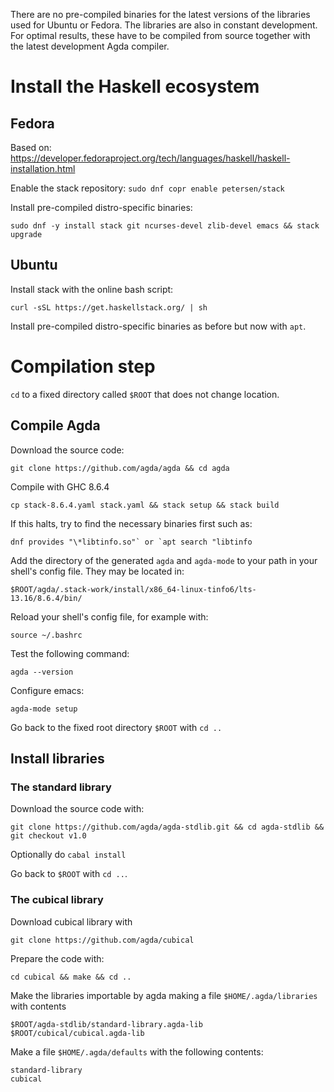 There are no pre-compiled binaries for the latest versions of the libraries used for Ubuntu or Fedora. The libraries are also in constant development. For optimal results, these have to be compiled from source together with the latest development Agda compiler.

# Install the Haskell ecosystem 

## Fedora  
Based on: https://developer.fedoraproject.org/tech/languages/haskell/haskell-installation.html

Enable the stack repository:
`sudo dnf copr enable petersen/stack`


Install pre-compiled distro-specific binaries:
```
sudo dnf -y install stack git ncurses-devel zlib-devel emacs && stack upgrade
```

## Ubuntu

Install stack with the online bash script:
```
curl -sSL https://get.haskellstack.org/ | sh
```

Install pre-compiled distro-specific  binaries as before but now with `apt`.

# Compilation step

`cd` to a fixed directory called `$ROOT` that does not change location.

## Compile Agda 


Download the source code:
```
git clone https://github.com/agda/agda && cd agda
```

Compile with GHC 8.6.4
```
cp stack-8.6.4.yaml stack.yaml && stack setup && stack build
```

If this halts, try to find the necessary binaries first such as:
```
dnf provides "\*libtinfo.so"` or `apt search "libtinfo
```

Add the directory of the generated `agda` and `agda-mode` to your path in your shell's config file. They may be located in:
```
$ROOT/agda/.stack-work/install/x86_64-linux-tinfo6/lts-13.16/8.6.4/bin/
```

Reload your shell's config file, for example with:
```
source ~/.bashrc
```

Test the following command:
```
agda --version
```

Configure emacs:
```
agda-mode setup
```

Go back to the fixed root directory `$ROOT` with `cd ..`


## Install libraries


### The standard library

Download the source code with:
```
git clone https://github.com/agda/agda-stdlib.git && cd agda-stdlib && git checkout v1.0
```

Optionally do `cabal install`

Go back to `$ROOT` with `cd ..`.

### The cubical library

Download cubical library with
```
git clone https://github.com/agda/cubical
```

Prepare the code with:
```
cd cubical && make && cd ..
```
  
Make the libraries importable by agda making a file `$HOME/.agda/libraries` with contents
```
$ROOT/agda-stdlib/standard-library.agda-lib
$ROOT/cubical/cubical.agda-lib
```

Make a file `$HOME/.agda/defaults` with the following contents:
```
standard-library
cubical
```


